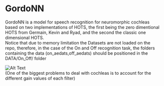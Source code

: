 # GordoNN
GordoNN is a model for speech recognition for neuromorphic cochleas based on two implementations of HOTS,
the first being the zero dimentional HOTS from Germain, Kevin and Ryad, and the second the classic one dimensional HOTS.  
Notice that due to memory limitation the Datasets are not loaded on the repo, therefore, in the case of the On and Off recognition task, the folders containing the data (on_aedats,off_aedats) should be positioned in the DATA/On_Off/ folder

![Alt Text](https://media.giphy.com/media/xT39DdwYCehIK3XydW/giphy.gif)  
(One of the biggest problems to deal with cochleas is to account for the different gain values of each filter)
